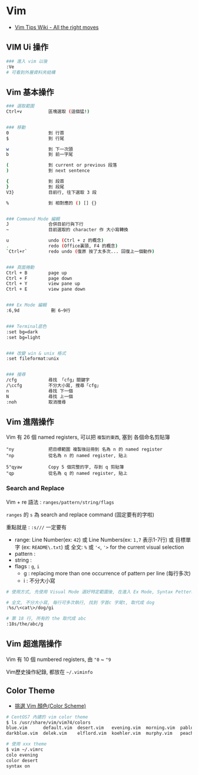 # Vim
- [Vim Tips Wiki - All the right moves](http://vim.wikia.com/wiki/All_the_right_moves)


## VIM Ui 操作

```bash
### 進入 vim 以後
:Ve
# 可看到外層資料夾結構

```

## Vim 基本操作

```sh
### 選取範圍
Ctrl+v          區塊選取 (這個猛!)


### 移動
0               到 行首
$               到 行尾

w               到 下一次頭
b               到 前一字尾

(               到 current or previous 段落
)               到 next sentence

{               到 段首
}               到 段尾
V3}             目前行, 往下選取 3 段

%               到 相對應的 () [] {}


### Command Mode 編輯
J               合併目前行與下行
~               目前選取的 character 作 大小寫轉換

u               undo (Ctrl + z 的概念)
.               redo (Office裏頭, F4 的概念)
`Ctrl+r`        redo undo (復原 按了太多次... 回復上一個動作)


### 頁面捲動
Ctrl + B        page up
Ctrl + F        page down
Ctrl + Y        view pane up
Ctrl + E        view pane down


### Ex Mode 編輯
:6,9d            刪 6~9行


### Terminal底色
:set bg=dark
:set bg=light


### 改變 win & unix 格式
:set fileformat:unix


### 搜尋
/cfg            尋找 「cfg」關鍵字
/\ccfg          不分大小寫, 搜尋「cfg」
n               尋找 下一個
N               尋找 上一個
:noh            取消搜尋
```


## Vim 進階操作

Vim 有 26 個 named registers, 可以把 `複製的東西`, 塞到 各個命名剪貼簿

```
"ny             把目標範圍 複製後註冊到 名為 n 的 named register
"np             從名為 n 的 named register, 貼上

5"qyaw          Copy 5 個完整的字, 存到 q 剪貼簿
"qp             從名為 q 的 named register, 貼上
```


### Search and Replace

Vim + re 語法 : `ranges/pattern/string/flags`

`ranges` 的 `s` 為 search and replace command (固定要有的字啦)

重點就是 : `:s///` 一定要有

- range: Line Number(ex: `42`) 或 Line Numbers(ex: `1,7` 表示1-7行) 或 目標單字 (ex: `README\.txt`) 或 全文: `%` 或 `'<`, `'>` for the current visual selection
- pattern :
- string :
- flags : `g`, `i`
    - g : replacing more than one occurrence of pattern per line (每行多次)
    - i : 不分大小寫

```sh
# 使用方式, 先使用 Visual Mode 選好特定範圍後, 在進入 Ex Mode, Syntax Pettern 會自己帶出來

# 全文, 不分大小寫, 每行可多次執行, 找到 字首c 字尾t, 取代成 dog
:%s/\<cat\>/dog/gi

# 第 18 行, 所有的 the 取代成 abc
:18s/the/abc/g
```


## Vim 超進階操作

Vim 有 10 個 numbered registers, 由 `"0` ~ `"9`

Vim歷史操作紀錄, 都放在 `~/.viminfo`


## Color Theme

- [挑選 Vim 顏色(Color Scheme)](https://blog.longwin.com.tw/2009/03/choose-vim-color-scheme-2009/)

```sh
# CentOS7 內建的 vim color theme
$ ls /usr/share/vim/vim74/colors
blue.vim      default.vim  desert.vim   evening.vim  morning.vim  pablo.vim      README.txt  shine.vim  torte.vim
darkblue.vim  delek.vim    elflord.vim  koehler.vim  murphy.vim   peachpuff.vim  ron.vim     slate.vim  zellner.vim

# 使用 xxx theme
$ vim ~/.vimrc
colo evening
color desert
syntax on
```
